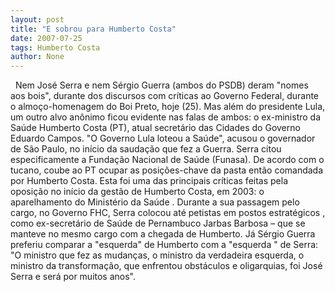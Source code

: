 ```yaml
---
layout: post
title: "E sobrou para Humberto Costa"
date: 2007-07-25
tags: Humberto Costa
author: None
---
```

&nbsp;
Nem Jos&eacute; Serra e nem S&eacute;rgio Guerra (ambos do PSDB) deram &quot;nomes aos bois&quot;, durante dos discursos com cr&iacute;ticas ao Governo Federal, durante o almo&ccedil;o-homenagem do Boi Preto, hoje (25). Mas al&eacute;m do presidente Lula, um outro alvo an&ocirc;nimo ficou evidente nas falas de ambos: o ex-ministro da Sa&uacute;de Humberto Costa (PT), atual secret&aacute;rio das Cidades do Governo Eduardo Campos.
&quot;O Governo Lula loteou a Sa&uacute;de&quot;, acusou o governador de S&atilde;o Paulo, no in&iacute;cio da sauda&ccedil;&atilde;o que fez a Guerra. Serra citou especificamente a Funda&ccedil;&atilde;o Nacional de Sa&uacute;de (Funasa). De acordo com o tucano, coube ao PT ocupar as posi&ccedil;&otilde;es-chave da pasta ent&atilde;o comandada por Humberto Costa.
Esta foi uma das principais cr&iacute;ticas feitas pela oposi&ccedil;&atilde;o no in&iacute;cio da gest&atilde;o de Humberto Costa, em 2003: o aparelhamento do Minist&eacute;rio da Sa&uacute;de . Durante a sua passagem pelo cargo, no Governo FHC, Serra colocou at&eacute; petistas em postos estrat&eacute;gicos , como ex-secret&aacute;rio de Sa&uacute;de de Pernambuco Jarbas Barbosa &ndash; que se manteve no mesmo cargo com a chegada de Humberto.
J&aacute; S&eacute;rgio Guerra preferiu comparar a &quot;esquerda&quot; de Humberto com a &quot;esquerda &quot; de Serra: &quot;O ministro que fez as mudan&ccedil;as, o ministro da verdadeira esquerda, o ministro da transforma&ccedil;&atilde;o, que enfrentou obst&aacute;culos e oligarquias, foi Jos&eacute; Serra e ser&aacute; por muitos anos&quot;. 